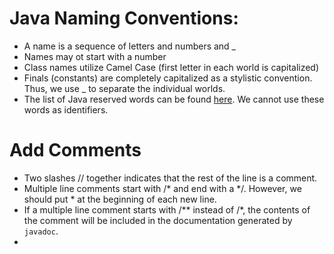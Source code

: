 # Java Naming Conventions:
- A name is a sequence of letters and numbers and _
- Names may ot start with a number
- Class names utilize Camel Case (first letter in each world is capitalized)
- Finals (constants) are completely capitalized as a stylistic convention. Thus, we use _ to separate the individual worlds.
- The list of Java reserved words can be found [here](https://www.w3schools.com/java/java_ref_keywords.asp). We cannot use these words as identifiers.

# Add Comments
- Two slashes // together indicates that the rest of the line is a comment.
- Multiple line comments start with /* and end with a */. However, we should put * at the beginning of each new line.
- If a multiple line comment starts with /** instead of /*, the contents of the comment will be included in the documentation generated by `javadoc`.
- 
